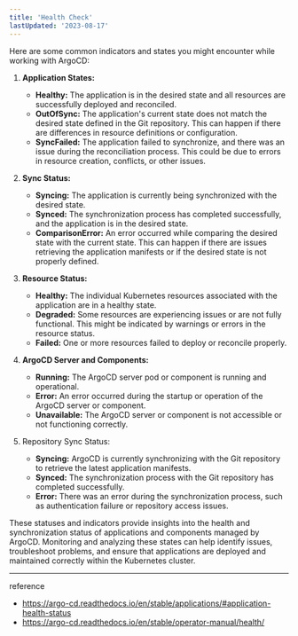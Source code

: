 ```yaml
---
title: 'Health Check'
lastUpdated: '2023-08-17'
---
```

Here are some common indicators and states you might encounter while working with ArgoCD:

1. **Application States:**
   - **Healthy:** The application is in the desired state and all resources are successfully deployed and reconciled.
   - **OutOfSync:** The application's current state does not match the desired state defined in the Git repository. This can happen if there are differences in resource definitions or configuration.
   - **SyncFailed:** The application failed to synchronize, and there was an issue during the reconciliation process. This could be due to errors in resource creation, conflicts, or other issues.

2. **Sync Status:**
   - **Syncing:** The application is currently being synchronized with the desired state.
   - **Synced:** The synchronization process has completed successfully, and the application is in the desired state.
   - **ComparisonError:** An error occurred while comparing the desired state with the current state. This can happen if there are issues retrieving the application manifests or if the desired state is not properly defined.

3. **Resource Status:**
   - **Healthy:** The individual Kubernetes resources associated with the application are in a healthy state.
   - **Degraded:** Some resources are experiencing issues or are not fully functional. This might be indicated by warnings or errors in the resource status.
   - **Failed:** One or more resources failed to deploy or reconcile properly.

4. **ArgoCD Server and Components:**
   - **Running:** The ArgoCD server pod or component is running and operational.
   - **Error:** An error occurred during the startup or operation of the ArgoCD server or component.
   - **Unavailable:** The ArgoCD server or component is not accessible or not functioning correctly.

5. Repository Sync Status:
   - **Syncing:** ArgoCD is currently synchronizing with the Git repository to retrieve the latest application manifests.
   - **Synced:** The synchronization process with the Git repository has completed successfully.
   - **Error:** There was an error during the synchronization process, such as authentication failure or repository access issues.

These statuses and indicators provide insights into the health and synchronization status of applications and components managed by ArgoCD. Monitoring and analyzing these states can help identify issues, troubleshoot problems, and ensure that applications are deployed and maintained correctly within the Kubernetes cluster.

---
reference
- https://argo-cd.readthedocs.io/en/stable/applications/#application-health-status
- https://argo-cd.readthedocs.io/en/stable/operator-manual/health/